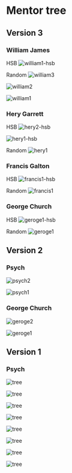 # Mentor tree

## Version 3

### William James

HSB
![william1-hsb](./images/version3/william1-hsb.png)

Random
![william3](./images/version3/william3.png)

![william2](./images/version3/william2.png)

![william1](./images/version3/william1.png)

### Hery Garrett

HSB
![hery2-hsb](./images/version3/hery2-hsb.png)

![hery1-hsb](./images/version3/hery1-hsb.png)

Random
![hery1](./images/version3/hery1.png)

### Francis Galton

HSB
![francis1-hsb](./images/version3/francis1-hsb.png)

Random
![francis1](./images/version3/francis1.png)

### George Church

HSB
![geroge1-hsb](./images/version3/geroge1-hsb.png)

Random
![geroge1](./images/version3/geroge1.png)

## Version 2

### Psych
![psych2](./images/version2/psych2.png)

![psych1](./images/version2/psych1.png)

### George Church

![geroge2](./images/version2/geroge2.png)

![geroge1](./images/version2/geroge1.png)

## Version 1

### Psych
![tree](./images/version1/tree-1.png)

![tree](./images/version1/tree-2.png)

![tree](./images/version1/tree-3.png)

![tree](./images/version1/tree-4.png)

![tree](./images/version1/tree-5.png)

![tree](./images/version1/tree-6.png)

![tree](./images/version1/tree-7.png)

![tree](./images/version1/tree-8.png)